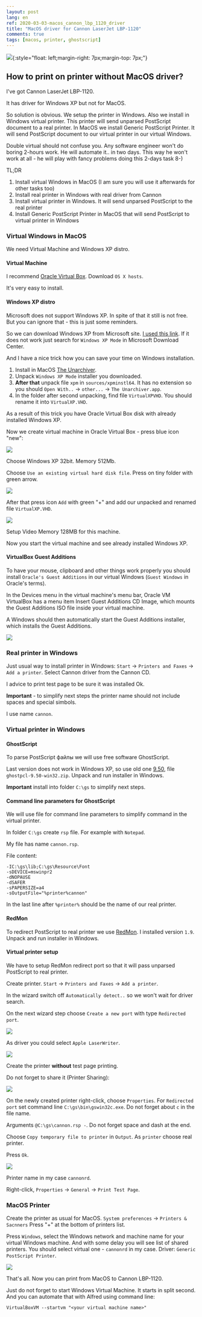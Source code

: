 ```yaml
---
layout: post
lang: en
ref: 2020-03-03-macos_cannon_lbp_1120_driver
title: "MacOS driver for Cannon LaserJet LBP-1120"
comments: true
tags: [macos, printer, ghostscript]
---
```

![](/images/ghostscript.png){:style="float: left;margin-right: 7px;margin-top: 7px;"}

## How to print on printer without MacOS driver?

I've got Cannon LaserJet LBP-1120. 

It has driver for Windows XP but not for MacOS.

So solution is obvious. 
We setup the printer in Windows. 
Also we install in Windows virtual printer. This printer will send unparsed PostScript document to a 
real printer.
In MacOS we install Generic PostScript Printer. It will send PostScript document to our virtual printer
in our virtual Windows.

Double virtual should not confuse you. Any software engineer won't do boring 2-hours work. He will
automate it.. in two days. This way he won't work at all - he will play with fancy
problems doing this 2-days task 8-)

TL;DR

1. Install virtual Windows in MacOS (I am sure you will use it afterwards for other tasks too)
2. Install real printer in Windows with real driver from Cannon
3. Install virtual printer in Windows. It will send unparsed PostScript to the real printer
4. Install Generic PostScript Printer in MacOS that will send PostScript to virtual printer in Windows

### Virtual Windows in MacOS

We need Virtual Machine and Windows XP distro.

#### Virtual Machine

I recommend [Oracle Virtual Box](https://www.virtualbox.org/wiki/Downloads). Download
`OS X hosts`.

It's very easy to install.

#### Windows XP distro

Microsoft does not support Windows XP. In spite of that it still is not free. But you can ignore that - this is just
some reminders.

So we can download Windows XP from Microsoft site.
[I used this link](https://www.microsoft.com/en-us/download/details.aspx?id=8002). 
If it does not work just search for `Windows XP Mode` in Microsoft Download Center.

And I have a nice trick how you can save your time on Windows installation.

1. Install in MacOS [The Unarchiver](https://theunarchiver.com/).
2. Unpack `Windows XP Mode` installer you downloaded. 
3. **After that** unpack file `xpm` in `sources/xpminstl64`. 
It has no extension so you should `Open With..` -> `other...` 
-> `The Unarchiver.app`. 
4. In the folder after second unpacking, find file `VirtualXPVHD`. 
You should rename it into `VirtualXP.VHD`. 

As a result of this trick you have Oracle Virtual Box disk with already installed Windows 
XP.

Now we create virtual machine in Oracle Virtual Box - press blue icon "new":

![](/images/vmcreate.png)

Choose Windows XP 32bit. Memory 512Mb. 

Choose `Use an existing virtual hard disk file`. Press on tiny folder with green arrow. 

![](/images/vmcreateproperties.png)

After that press icon `Add` with green "+" and add our unpacked and renamed file `VirtualXP.VHD`.

![](/images/adddiskimage.png)

Setup Video Memory 128MB for this machine.

Now you start the virtual machine and see already installed Windows XP.

#### VirtualBox Guest Additions

To have your mouse, clipboard and other things work properly you should install 
`Oracle's Guest Additions` in our virtual Windows (`Guest Windows` in Oracle's terms).

In the Devices menu in the virtual machine's menu bar, Oracle VM VirtualBox has a menu 
item Insert Guest Additions CD Image, which mounts the Guest Additions ISO file inside 
your virtual machine. 

A Windows should then automatically start the Guest Additions installer, which installs the 
Guest Additions.

![](/images/vbox_guest_tools.jpg)

### Real printer in Windows

Just usual way to install printer in Windows: `Start` -> 
`Printers and Faxes` -> `Add a printer`. Select Cannon driver from the Cannon CD. 

I advice to print test page to be sure it was installed Ok.

**Important** - to simplify next steps the printer name should not include spaces and special simbols. 

I use name `cannon`.

### Virtual printer in Windows

#### GhostScript

To parse PostScript файлы we will use free software GhostScript.

Last version does not work in Windows XP, so use old one
[9.50](https://github.com/ArtifexSoftware/ghostpdl-downloads/releases/tag/gs950), file 
`ghostpcl-9.50-win32.zip`.
Unpack and run installer in Windows.

**Important** install into folder `C:\gs` to simplify next steps.

#### Command line parameters for GhostScript

We will use file for command line parameters to simplify command in the virtual printer.

In folder `C:\gs` create `rsp` file. For example with `Notepad`.
 
My file has name `cannon.rsp`.
 
File content:

    -IC:\gs\lib;C:\gs\Resource\Font
    -sDEVICE=mswinpr2
    -dNOPAUSE
    -dSAFER
    -sPAPERSIZE=a4
    -sOutputFile="%printer%cannon"

In the last line after `%printer%` should be the name of our real printer.

#### RedMon

To redirect PostScript to real printer we use
[RedMon](http://www.ghostgum.com.au/software/redmon.htm). I installed version `1.9`.
Unpack and run installer in Windows.

#### Virtual printer setup

We have to setup RedMon redirect port so that it will pass unparsed PostScript to real printer.

Create printer. `Start` -> `Printers and Faxes` -> `Add a printer`. 

In the wizard switch off
`Automatically detect..` so we won't wait for driver search. 

On the next wizard step choose `Create a new port` with type `Redirected port`. 

![](/images/redirectprinter.png)

As driver you could select `Apple LaserWriter`.

![](/images/redirectdriver.png)

Create the printer **without** test page printing.

Do not forget to share it (Printer Sharing):

![](/images/printersharing.png)

On the newly created printer right-click, choose `Properties`.
For `Redirected port` set command line `C:\gs\bin\gswin32c.exe`. Do not forget about `c` in the 
file name.

Arguments `@C:\gs\cannon.rsp -`. Do not forget space and dash at the end. 

Choose `Copy temporary file to printer` in `Output`. As `printer` choose real printer. 

Press `Ok`.

![](/images/redirectport.png)

Printer name in my case `cannonrd`.

Right-click, `Properties` -> `General` -> `Print Test Page`.

### MacOS Printer
Create the printer as usual for MacOS. `System preferences` -> `Printers & Sacnners`
Press "+" at the bottom of printers list.

Press `Windows`, select the Windows network and machine name for your virtual Windows machine.
And with some delay you will see list of shared printers. You should select virtual one - `cannonrd`
in my case. Driver: `Generic PostScript Printer`.
 
![](/images/macos_remote_printer.png)

That's all. 
Now you can print from MacOS to Cannon LBP-1120.

Just do not forget to start Windows Virtual Machine. It starts in split second.
And you can automate that with Alfred using command line:

    VirtualBoxVM --startvm "<your virtual machine name>"
    